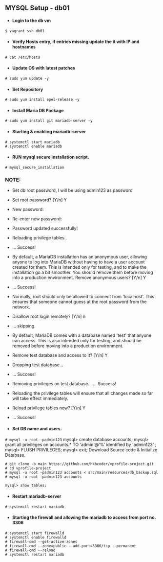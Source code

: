 ## MYSQL Setup - db01
- #### Login to the db vm

`$ vagrant ssh db01`

- #### Verify Hosts entry, if entries missing update the it with IP and hostnames

`# cat /etc/hosts`

- #### Update OS with latest patches
`# sudo yum update -y`

- #### Set Repository

`# sudo yum install epel-release -y`

- #### Install Maria DB Package

`# sudo yum install git mariadb-server -y`

- #### Starting & enabling mariadb-server
```
# systemctl start mariadb
# systemctl enable mariadb
```
- #### RUN mysql secure installation script.

`# mysql_secure_installation`

### NOTE: 
- Set db root password, I will be using admin123 as password
- Set root password? [Y/n] Y
- New password:
- Re-enter new password:
- Password updated successfully!
- Reloading privilege tables..
- ... Success!

- By default, a MariaDB installation has an anonymous user, allowing anyone
to log into MariaDB without having to have a user account created for
them. This is intended only for testing, and to make the installation
go a bit smoother. You should remove them before moving into a
production environment.
Remove anonymous users? [Y/n] Y
- ... Success!

- Normally, root should only be allowed to connect from 'localhost'. This
ensures that someone cannot guess at the root password from the network.
- Disallow root login remotely? [Y/n] n
- ... skipping.

- By default, MariaDB comes with a database named 'test' that anyone can
access. This is also intended only for testing, and should be removed
before moving into a production environment.
- Remove test database and access to it? [Y/n] Y
- Dropping test database...
- ... Success!
  
- Removing privileges on test database...
... Success!
- Reloading the privilege tables will ensure that all changes made so far
will take effect immediately.
- Reload privilege tables now? [Y/n] Y
- ... Success!
  
- #### Set DB name and users.

`# mysql -u root -padmin123`
mysql> create database accounts;
mysql> grant all privileges on accounts.* TO 'admin'@’%’ identified by 'admin123' ;
mysql> FLUSH PRIVILEGES;
mysql> exit;
Download Source code & Initialize Database.

```
# git clone -b main https://github.com/hkhcoder/vprofile-project.git
# cd vprofile-project
# mysql -u root -padmin123 accounts < src/main/resources/db_backup.sql
# mysql -u root -padmin123 accounts
```
`mysql> show tables;`

- #### Restart mariadb-server

`# systemctl restart mariadb`

- #### Starting the firewall and allowing the mariadb to access from port no. 3306
```
# systemctl start firewalld
# systemctl enable firewalld
# firewall-cmd --get-active-zones
# firewall-cmd --zone=public --add-port=3306/tcp --permanent
# firewall-cmd --reload
# systemctl restart mariadb
```
